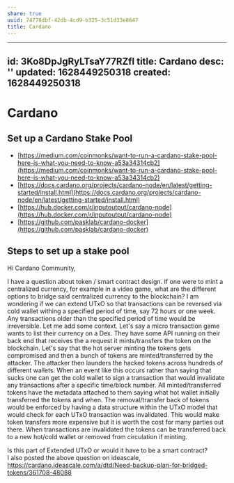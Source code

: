 ```yaml
---
share: true
uuid: 74778dbf-42db-4cd9-b325-3c51d33e8647
title: Cardano
---
```

---
id: 3Ko8DpJgRyLTsaY77RZfI
title: Cardano
desc: ''
updated: 1628449250318
created: 1628449250318
---
# Cardano
Set up a Cardano Stake Pool
---------------------------

*   [https://medium.com/coinmonks/want-to-run-a-cardano-stake-pool-here-is-what-you-need-to-know-a53a34314cb2](https://medium.com/coinmonks/want-to-run-a-cardano-stake-pool-here-is-what-you-need-to-know-a53a34314cb2)
*   [https://docs.cardano.org/projects/cardano-node/en/latest/getting-started/install.html](https://docs.cardano.org/projects/cardano-node/en/latest/getting-started/install.html)
*   [https://hub.docker.com/r/inputoutput/cardano-node](https://hub.docker.com/r/inputoutput/cardano-node)
*   [https://github.com/pasklab/cardano-docker](https://github.com/pasklab/cardano-docker)

Steps to set up a stake pool
----------------------------

Hi Cardano Community,

I have a question about token / smart contract design. If one were to mint a centralized currency, for example in a video game, what are the different options to bridge said centralized currency to the blockchain? I am wondering if we can extend UTxO so that transactions can be reversed via cold wallet withing a specified period of time, say 72 hours or one week. Any transactions older than the specified period of time would be irreversible. Let me add some context. Let's say a micro transaction game wants to list their currency on a Dex. They have some API running on their back end that receives the a request it mints/transfers the token on the blockchain. Let's say that the hot server minting the tokens gets compromised and then a bunch of tokens are minted/transferred by the attacker. The attacker then launders the hacked tokens across hundreds of different wallets. When an event like this occurs rather than saying that sucks one can get the cold wallet to sign a transaction that would invalidate any transactions after a specific time/block number. All minted/transferred tokens have the metadata attached to them saying what hot wallet initially transferred the tokens and when. The removal/transfer back of tokens would be enforced by having a data structure within the UTxO model that would check for each UTxO transaction was invalidated. This would make token transfers more expensive but it is worth the cost for many parties out there. When transactions are invalidated the tokens can be transferred back to a new hot/cold wallet or removed from circulation if minting.

  
Is this part of Extended UTxO or would it have to be a smart contract?  
I also posted the above question on ideascale, https://cardano.ideascale.com/a/dtd/Need-backup-plan-for-bridged-tokens/361708-48088